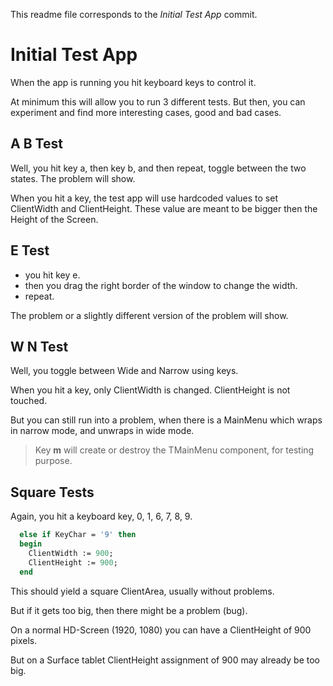 This readme file corresponds to the *Initial Test App* commit.

# Initial Test App

When the app is running you hit keyboard keys to control it.

At minimum this will allow you to run 3 different tests.
But then, you can experiment and find more interesting cases, good and bad cases.

## A B Test

Well, you hit key a, then key b, and then repeat, toggle between the two states.
The problem will show.

When you hit a key, the test app will use hardcoded values to set ClientWidth and ClientHeight.
These value are meant to be bigger then the Height of the Screen.

## E Test

- you hit key e.
- then you drag the right border of the window to change the width.
- repeat.

The problem or a slightly different version of the problem will show.

## W N Test

Well, you toggle between Wide and Narrow using keys.

When you hit a key, only ClientWidth is changed.
ClientHeight is not touched.

But you can still run into a problem, when there is a MainMenu which wraps in narrow mode, and unwraps in wide mode.

> Key **m** will create or destroy the TMainMenu component, for testing purpose.

## Square Tests

Again, you hit a keyboard key, 0, 1, 6, 7, 8, 9.

```pascal
  else if KeyChar = '9' then
  begin
    ClientWidth := 900;
    ClientHeight := 900;
  end
```

This should yield a square ClientArea, usually without problems.

But if it gets too big, then there might be a problem (bug).

On a normal HD-Screen (1920, 1080) you can have a ClientHeight of 900 pixels.

But on a Surface tablet ClientHeight assignment of 900 may already be too big.